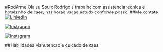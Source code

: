#RodArme
Ola eu Sou o Rodrigo e trabalho com assistencia tecnica e hotelzinho de caes, nas horas vagas estudo conforme posso.
##Me contate
[![LinkedIn](https://img.shields.io/badge/LinkedIn-000?style=for-the-badge&logo=linkedin&logoColor=0E76A8)](https://www.linkedin.com/in/rodrigo-araujo-mendon%C3%A7a-b839a5134//)

[![Instagram](https://img.shields.io/badge/Instagram-000?style=for-the-badge&logo=instagram)](https://www.instagram.com/tiosdepets/)

[![Instagram](https://img.shields.io/badge/Instagram-000?style=for-the-badge&logo=instagram)](https://www.instagram.com/inforcommerce/)

##Habilidades
Manutencao e cuidado de caes